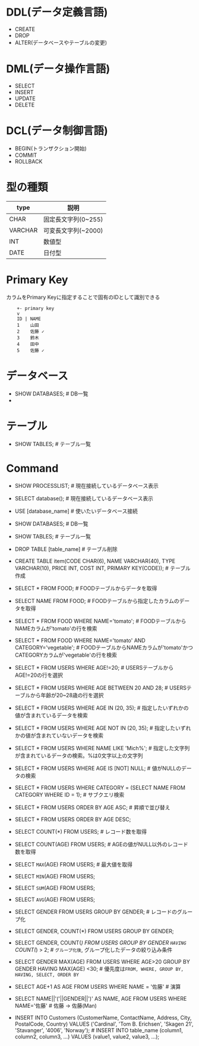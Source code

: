 <!--
 FileName:      sql
 Author:        8ucchiman
 CreatedDate:   2023-05-11 12:46:50
 LastModified:  2023-01-25 10:56:12 +0900
 Reference:     8ucchiman.jp
 Description:   ---
-->


# DDL(データ定義言語)
- CREATE
- DROP
- ALTER(データベースやテーブルの変更)

# DML(データ操作言語)
- SELECT
- INSERT
- UPDATE
- DELETE

# DCL(データ制御言語)
- BEGIN(トランザクション開始)
- COMMIT
- ROLLBACK



# 型の種類

| type   | 説明                |
|------  |---------------------|
|CHAR    | 固定長文字列(0~255) |
|VARCHAR | 可変長文字列(~2000) |
|INT     |       数値型        |
|DATE    |       日付型        |


# Primary Key
カラムをPrimary Keyに指定することで固有のIDとして識別できる

```
    +- primary key
    v
    ID | NAME
    1    山田
    2    佐藤 ✓
    3    鈴木 
    4    田中
    5    佐藤 ✓
```


# データベース
- SHOW DATABASES;  # DB一覧
- 

# テーブル
- SHOW TABLES;  # テーブル一覧



# Command
- SHOW PROCESSLIST;       # 現在接続しているデータベース表示
- SELECT database();      # 現在接続しているデータベース表示
- USE [database_name]     # 使いたいデータベース接続
- SHOW DATABASES;         # DB一覧
- SHOW TABLES;            # テーブル一覧
- DROP TABLE [table_name] # テーブル削除
- CREATE TABLE item(CODE CHAR(6), NAME VARCHAR(40), TYPE VARCHAR(10), PRICE INT, COST INT, PRIMARY KEY(CODE));  # テーブル作成
- SELECT * FROM FOOD;     # FOODテーブルからデータを取得
- SELECT NAME FROM FOOD;  # FOODテーブルから指定したカラムのデータを取得
- SELECT * FROM FOOD WHERE NAME='tomato';   # FOODテーブルからNAMEカラムが'tomato'の行を検索
- SELECT * FROM FOOD WHERE NAME='tomato' AND CATEGORY='vegetable';   # FOODテーブルからNAMEカラムが'tomato'かつCATEGORYカラムが'vegetable'の行を検索
- SELECT * FROM USERS WHERE AGE!=20;   # USERSテーブルからAGE!=20の行を選択
- SELECT * FROM USERS WHERE AGE BETWEEN 20 AND 28;  # USERSテーブルから年齢が20~28歳の行を選択
- SELECT * FROM USERS WHERE AGE IN (20, 35);        # 指定したいずれかの値が含まれているデータを検索
- SELECT * FROM USERS WHERE AGE NOT IN (20, 35);    # 指定したいずれかの値が含まれていないデータを検索
- SELECT * FROM USERS WHERE NAME LIKE 'Mich%';      # 指定した文字列が含まれているデータの検索。%は0文字以上の文字列
- SELECT * FROM USERS WHERE AGE IS [NOT] NULL;      # 値がNULLのデータの検索
- SELECT * FROM USERS WHERE CATEGORY = (SELECT NAME FROM CATEGORY WHERE ID = 1);   # サブクエリ検索
- SELECT * FROM USERS ORDER BY AGE ASC;             # 昇順で並び替え
- SELECT * FROM USERS ORDER BY AGE DESC;
- SELECT COUNT(*) FROM USERS;                       # レコード数を取得
- SELECT COUNT(AGE) FROM USERS;                     # AGEの値がNULL以外のレコード数を取得
- SELECT `MAX`(AGE) FROM USERS;                       # 最大値を取得
- SELECT `MIN`(AGE) FROM USERS;
- SELECT `SUM`(AGE) FROM USERS;
- SELECT `AVG`(AGE) FROM USERS;
- SELECT GENDER FROM USERS GROUP BY GENDER;         # レコードのグループ化
- SELECT GENDER, COUNT(*) FROM USERS GROUP BY GENDER;
- SELECT GENDER, COUNT(*) FROM USERS GROUP BY GENDER `HAVING` COUNT(*) > 2;     # `グループ化後`, グループ化したデータの絞り込み条件

- SELECT GENDER MAX(AGE) FROM USERS WHERE AGE>20 GROUP BY GENDER HAVING MAX(AGE) <30;   # 優先度は`FROM, WHERE, GROUP BY, HAVING, SELECT, ORDER BY`
- SELECT AGE+1 AS AGE FROM USERS WHERE NAME = '佐藤'   # 演算
- SELECT NAME||'('||GENDER||')' AS NAME, AGE FROM USERS WHERE NAME='佐藤'    # 佐藤 -> 佐藤(Man)
- INSERT INTO Customers (CustomerName, ContactName, Address, City, PostalCode, Country) VALUES ('Cardinal', 'Tom B. Erichsen', 'Skagen 21', 'Stavanger', '4006', 'Norway');          # INSERT INTO table_name (column1, column2, column3, ...) VALUES (value1, value2, value3, ...);
